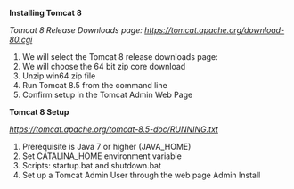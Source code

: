 **Installing Tomcat 8**

_Tomcat 8 Release Downloads page:   https://tomcat.apache.org/download-80.cgi_

1. We will select the Tomcat 8 release downloads page:
2. We will choose the 64 bit zip core download
3. Unzip win64 zip file
4. Run Tomcat 8.5 from the command line
5. Confirm setup in the Tomcat Admin Web Page

**Tomcat 8 Setup**

_https://tomcat.apache.org/tomcat-8.5-doc/RUNNING.txt_

1. Prerequisite is Java 7 or higher (JAVA_HOME)
2. Set CATALINA_HOME environment variable
3. Scripts: startup.bat and shutdown.bat
4. Set up a Tomcat Admin User through the web page Admin Install

 